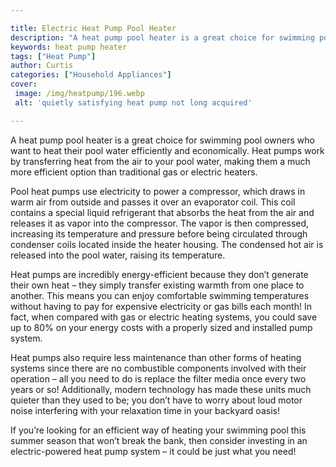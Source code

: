 ```yaml
---

title: Electric Heat Pump Pool Heater
description: "A heat pump pool heater is a great choice for swimming pool owners who want to heat their pool water efficiently and economically....keep reading to learn"
keywords: heat pump heater
tags: ["Heat Pump"]
author: Curtis
categories: ["Household Appliances"]
cover: 
 image: /img/heatpump/196.webp
 alt: 'quietly satisfying heat pump not long acquired'

---
```


A heat pump pool heater is a great choice for swimming pool owners who want to heat their pool water efficiently and economically. Heat pumps work by transferring heat from the air to your pool water, making them a much more efficient option than traditional gas or electric heaters.

Pool heat pumps use electricity to power a compressor, which draws in warm air from outside and passes it over an evaporator coil. This coil contains a special liquid refrigerant that absorbs the heat from the air and releases it as vapor into the compressor. The vapor is then compressed, increasing its temperature and pressure before being circulated through condenser coils located inside the heater housing. The condensed hot air is released into the pool water, raising its temperature.

Heat pumps are incredibly energy-efficient because they don’t generate their own heat – they simply transfer existing warmth from one place to another. This means you can enjoy comfortable swimming temperatures without having to pay for expensive electricity or gas bills each month! In fact, when compared with gas or electric heating systems, you could save up to 80% on your energy costs with a properly sized and installed pump system.

Heat pumps also require less maintenance than other forms of heating systems since there are no combustible components involved with their operation – all you need to do is replace the filter media once every two years or so! Additionally, modern technology has made these units much quieter than they used to be; you don’t have to worry about loud motor noise interfering with your relaxation time in your backyard oasis! 

If you’re looking for an efficient way of heating your swimming pool this summer season that won’t break the bank, then consider investing in an electric-powered heat pump system – it could be just what you need!
